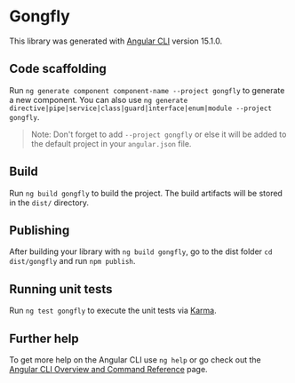 # Gongfly

This library was generated with [Angular CLI](https://github.com/angular/angular-cli) version 15.1.0.

## Code scaffolding

Run `ng generate component component-name --project gongfly` to generate a new component. You can also use `ng generate directive|pipe|service|class|guard|interface|enum|module --project gongfly`.
> Note: Don't forget to add `--project gongfly` or else it will be added to the default project in your `angular.json` file. 

## Build

Run `ng build gongfly` to build the project. The build artifacts will be stored in the `dist/` directory.

## Publishing

After building your library with `ng build gongfly`, go to the dist folder `cd dist/gongfly` and run `npm publish`.

## Running unit tests

Run `ng test gongfly` to execute the unit tests via [Karma](https://karma-runner.github.io).

## Further help

To get more help on the Angular CLI use `ng help` or go check out the [Angular CLI Overview and Command Reference](https://angular.io/cli) page.
